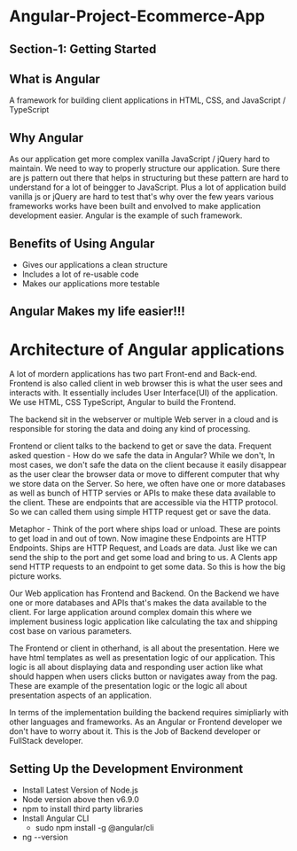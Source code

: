 # Angular-Project-Ecommerce-App

## Section-1: Getting Started

## What is Angular

A framework for building client applications in HTML, CSS, and JavaScript / TypeScript

## Why Angular

As our application get more complex vanilla JavaScript / jQuery hard to maintain. We need to way to properly structure our application. Sure there are js pattern out there that helps in structuring but these pattern are hard to understand for a lot of beingger to JavaScript. Plus a lot of application build vanilla js or jQuery are hard to test that's why over the few years various frameworks works have been built and envolved to make application development easier. Angular is the example of such framework.

## Benefits of Using Angular

- Gives our applications a clean structure
- Includes a lot of re-usable code
- Makes our applications more testable

## Angular Makes my life easier!!!

# Architecture of Angular applications

A lot of mordern applications has two part Front-end and Back-end. Frontend is also called client in web browser this is
what the user sees and interacts with. It essentially includes User Interface(UI) of the application. We use HTML, CSS
TypeScript, Angular to build the Frontend.

The backend sit in the webserver or multiple Web server in a cloud and is responsible for storing the data and doing any
kind of processing.

Frontend or client talks to the backend to get or save the data. Frequent asked question - How do we safe the data in Angular?
While we don't, In most cases, we don't safe the data on the client because it easily disappear as the user clear the browser
data or move to different computer that why we store data on the Server. So here, we often have one or more databases as well
as bunch of HTTP servies or APIs to make these data available to the client. These are endpoints that are accessible via the
HTTP protocol. So we can called them using simple HTTP request get or save the data.

Metaphor - Think of the port where ships load or unload. These are points to get load in and out of town. Now imagine these
Endpoints are HTTP Endpoints. Ships are HTTP Request, and Loads are data. Just like we can send the ship to the port and
get some load and bring to us. A Clents app send HTTP requests to an endpoint to get some data. So this is how the big picture
works.

Our Web application has Frontend and Backend. On the Backend we have one or more databases and APIs that's makes the data
available to the client. For large application around complex domain this where we implement business logic application like
calculating the tax and shipping cost base on various parameters.

The Frontend or client in otherhand, is all about the presentation. Here we have html templates as well as presentation logic
of our application. This logic is all about displaying data and responding user action like what should happen when users
clicks button or navigates away from the pag. These are example of the presentation logic or the logic all about presentation
aspects of an application.

In terms of the implementation building the backend requires simipliarly with other languages and frameworks. As an Angular
or Frontend developer we don't have to worry about it. This is the Job of Backend developer or FullStack developer.

## Setting Up the Development Environment

- Install Latest Version of Node.js
- Node version above then v6.9.0
- npm to install third party libraries
- Install Angular CLI
  - sudo npm install -g @angular/cli
- ng --version
